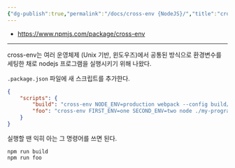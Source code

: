 ```yaml
---
{"dg-publish":true,"permalink":"/docs/cross-env {NodeJS}/","title":"cross-env {NodeJS}"}
---
```


- <https://www.npmjs.com/package/cross-env>
---

cross-env는 여러 운영체제 (Unix 기반, 윈도우즈)에서 공통된 방식으로 환경변수를 세팅한 채로 nodejs 프로그램을 실행시키기 위해 나왔다. 

`.package.json` 파일에 새 스크립트를 추가한다.

```json
{
	"scripts": {
		"build": "cross-env NODE_ENV=production webpack --config build/webpack.config.js",
		"foo": "cross-env FIRST_ENV=one SECOND_ENV=two node ./my-program"
	}
}
```

실행할 땐 익히 아는 그 명령어를 쓰면 된다.

```
npm run build
npm run foo
```
